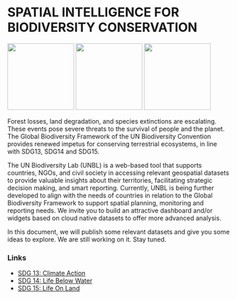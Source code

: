 # SPATIAL INTELLIGENCE FOR BIODIVERSITY CONSERVATION

<img src="https://github.com/unepwcmc/unbl-cloudnativehacks/assets/141819111/b5e2ba08-7521-4d4e-892b-c43e1ab001bc" height="150"/>
     <img src="https://github.com/unepwcmc/unbl-cloudnativehacks/assets/141819111/d75e61e2-b26f-4c9a-981c-cc1f865081c8" height="150"/>
     <img src="https://github.com/unepwcmc/unbl-cloudnativehacks/assets/141819111/caa96421-9c25-4af0-87e2-2df107d5c127" height="150"/>

Forest losses, land degradation, and species extinctions are escalating. These events pose severe threats to the survival of people and the planet. The Global Biodiversity Framework of the UN Biodiversity Convention provides renewed impetus for conserving terrestrial ecosystems, in line with SDG13, SDG14 and SDG15. 
  
The UN Biodiversity Lab (UNBL) is a web-based tool that supports countries, NGOs, and civil society in accessing relevant geospatial datasets to provide valuable insights about their territories, facilitating strategic decision making, and smart reporting. Currently, UNBL is being further developed to align with the needs of countries in relation to the Global Biodiversity Framework to support spatial planning, monitoring and reporting needs. We invite you to build an attractive dashboard and/or widgets based on cloud native datasets to offer more advanced analysis. 

In this document, we will publish some relevant datasets and give you some ideas to explore. We are still working on it. Stay tuned.

### Links
- [SDG 13: Climate Action]([url](https://www.un.org/sustainabledevelopment/climate-change/))
- [SDG 14: Life Below Water]([url](https://www.un.org/sustainabledevelopment/oceans/)https://www.un.org/sustainabledevelopment/oceans/)
- [SDG 15: Life On Land]([url](https://www.un.org/sustainabledevelopment/biodiversity/)https://www.un.org/sustainabledevelopment/biodiversity/)
